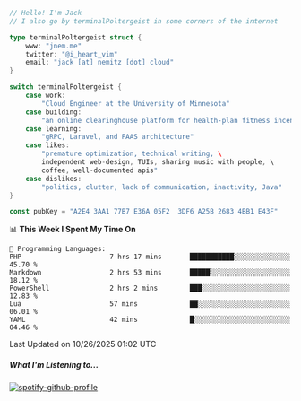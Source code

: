 ```go
// Hello! I'm Jack
// I also go by terminalPoltergeist in some corners of the internet

type terminalPoltergeist struct {
    www: "jnem.me"
    twitter: "@i_heart_vim"
    email: "jack [at] nemitz [dot] cloud"
}

switch terminalPoltergeist {
    case work:
        "Cloud Engineer at the University of Minnesota"
    case building:
        "an online clearinghouse platform for health-plan fitness incentive programs"
    case learning:
        "gRPC, Laravel, and PAAS architecture"
    case likes:
        "premature optimization, technical writing, \
        independent web-design, TUIs, sharing music with people, \
        coffee, well-documented apis"
    case dislikes:
        "politics, clutter, lack of communication, inactivity, Java"
}

const pubKey = "A2E4 3AA1 77B7 E36A 05F2  3DF6 A25B 2683 4BB1 E43F"
```

<!--START_SECTION:waka-->
📊 **This Week I Spent My Time On** 

```text
💬 Programming Languages: 
PHP                      7 hrs 17 mins       ███████████░░░░░░░░░░░░░░   45.70 % 
Markdown                 2 hrs 53 mins       █████░░░░░░░░░░░░░░░░░░░░   18.12 % 
PowerShell               2 hrs 2 mins        ███░░░░░░░░░░░░░░░░░░░░░░   12.83 % 
Lua                      57 mins             ██░░░░░░░░░░░░░░░░░░░░░░░   06.01 % 
YAML                     42 mins             █░░░░░░░░░░░░░░░░░░░░░░░░   04.46 % 
```


 Last Updated on 10/26/2025 01:02 UTC
<!--END_SECTION:waka-->

##### What I'm Listening to...

[![spotify-github-profile](https://jnem.me/listening-item?maxAge=2592000)](https://jnem.me/listening)
